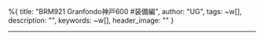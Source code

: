 %{
  title: "BRM921 Granfondo神戸600 #装備編",
  author: "UG",
  tags: ~w[],
  description: "",
  keywords: ~w[],
  header_image: ""
}

---


